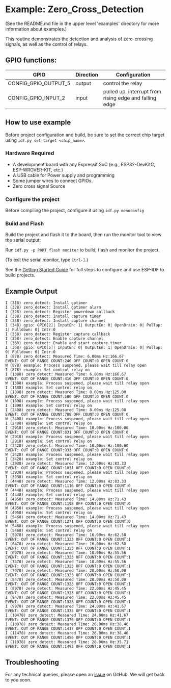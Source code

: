 # Example: Zero_Cross_Detection

(See the README.md file in the upper level 'examples' directory for more information about examples.)

This routine demonstrates the detection and analysis of zero-crossing signals, as well as the control of relays.

## GPIO functions:

| GPIO                         | Direction | Configuration                                          |
| ---------------------------- | --------- | ------------------------------------------------------ |
| CONFIG_GPIO_OUTPUT_5         | output    | control the relay                                      |
| CONFIG_GPIO_INPUT_2          | input     | pulled up, interrupt from rising edge and falling edge |

## How to use example

Before project configuration and build, be sure to set the correct chip target using `idf.py set-target <chip_name>`.

### Hardware Required

* A development board with any Espressif SoC (e.g., ESP32-DevKitC, ESP-WROVER-KIT, etc.)
* A USB cable for Power supply and programming
* Some jumper wires to connect GPIOs.
* Zero cross signal Source

### Configure the project

Before compiling the project, configure it using `idf.py menuconfig`

### Build and Flash

Build the project and flash it to the board, then run the monitor tool to view the serial output:

Run `idf.py -p PORT flash monitor` to build, flash and monitor the project.

(To exit the serial monitor, type ``Ctrl-]``.)

See the [Getting Started Guide](https://docs.espressif.com/projects/esp-idf/en/latest/get-started/index.html) for full steps to configure and use ESP-IDF to build projects.

## Example Output

```log
I (318) zero_detect: Install gptimer
I (328) zero_detect: Install gptimer alarm
I (328) zero_detect: Register powerdown callback
I (338) zero_detect: Install capture timer
I (338) zero_detect: Install capture channel
I (348) gpio: GPIO[2]| InputEn: 1| OutputEn: 0| OpenDrain: 0| Pullup: 1| Pulldown: 0| Intr:0 
I (358) zero_detect: Register capture callback
I (358) zero_detect: Enable capture channel
I (368) zero_detect: Enable and start capture timer
I (368) gpio: GPIO[5]| InputEn: 0| OutputEn: 1| OpenDrain: 0| Pullup: 0| Pulldown: 0| Intr:0 
I (878) zero_detect: Measured Time: 6.00ms Hz:166.67
EVENT: OUT OF RANGE COUNT:246 OFF COUNT:0 OPEN COUNT:0
W (878) example: Process suspened, please wait till relay open
I (878) example: Set control relay on
I (1388) zero_detect: Measured Time: 6.00ms Hz:166.67
EVENT: OUT OF RANGE COUNT:416 OFF COUNT:0 OPEN COUNT:0
W (1388) example: Process suspened, please wait till relay open
I (1388) example: Set control relay on
I (1898) zero_detect: Measured Time: 8.00ms Hz:125.00
EVENT: OUT OF RANGE COUNT:580 OFF COUNT:0 OPEN COUNT:0
W (1898) example: Process suspened, please wait till relay open
I (1898) example: Set control relay on
I (2408) zero_detect: Measured Time: 8.00ms Hz:125.00
EVENT: OUT OF RANGE COUNT:708 OFF COUNT:0 OPEN COUNT:0
W (2408) example: Process suspened, please wait till relay open
I (2408) example: Set control relay on
I (2918) zero_detect: Measured Time: 10.00ms Hz:100.00
EVENT: OUT OF RANGE COUNT:831 OFF COUNT:0 OPEN COUNT:0
W (2918) example: Process suspened, please wait till relay open
I (2918) example: Set control relay on
I (3428) zero_detect: Measured Time: 10.00ms Hz:100.00
EVENT: OUT OF RANGE COUNT:933 OFF COUNT:0 OPEN COUNT:0
W (3428) example: Process suspened, please wait till relay open
I (3428) example: Set control relay on
I (3938) zero_detect: Measured Time: 12.00ms Hz:83.33
EVENT: OUT OF RANGE COUNT:1031 OFF COUNT:0 OPEN COUNT:0
W (3938) example: Process suspened, please wait till relay open
I (3938) example: Set control relay on
I (4448) zero_detect: Measured Time: 12.00ms Hz:83.33
EVENT: OUT OF RANGE COUNT:1116 OFF COUNT:0 OPEN COUNT:0
W (4448) example: Process suspened, please wait till relay open
I (4448) example: Set control relay on
I (4958) zero_detect: Measured Time: 14.00ms Hz:71.43
EVENT: OUT OF RANGE COUNT:1198 OFF COUNT:0 OPEN COUNT:0
W (4958) example: Process suspened, please wait till relay open
I (4958) example: Set control relay on
I (5468) zero_detect: Measured Time: 14.00ms Hz:71.43
EVENT: OUT OF RANGE COUNT:1271 OFF COUNT:0 OPEN COUNT:0
W (5468) example: Process suspened, please wait till relay open
I (5468) example: Set control relay on
I (5978) zero_detect: Measured Time: 16.00ms Hz:62.50
EVENT: OUT OF RANGE COUNT:1323 OFF COUNT:0 OPEN COUNT:1
I (6478) zero_detect: Measured Time: 16.00ms Hz:62.50
EVENT: OUT OF RANGE COUNT:1323 OFF COUNT:0 OPEN COUNT:1
I (6978) zero_detect: Measured Time: 18.00ms Hz:55.56
EVENT: OUT OF RANGE COUNT:1323 OFF COUNT:0 OPEN COUNT:1
I (7478) zero_detect: Measured Time: 18.00ms Hz:55.56
EVENT: OUT OF RANGE COUNT:1323 OFF COUNT:0 OPEN COUNT:1
I (7978) zero_detect: Measured Time: 20.00ms Hz:50.00
EVENT: OUT OF RANGE COUNT:1323 OFF COUNT:0 OPEN COUNT:1
I (8478) zero_detect: Measured Time: 20.00ms Hz:50.00
EVENT: OUT OF RANGE COUNT:1323 OFF COUNT:0 OPEN COUNT:1
I (8978) zero_detect: Measured Time: 22.00ms Hz:45.45
EVENT: OUT OF RANGE COUNT:1323 OFF COUNT:0 OPEN COUNT:1
I (9478) zero_detect: Measured Time: 22.00ms Hz:45.45
EVENT: OUT OF RANGE COUNT:1323 OFF COUNT:0 OPEN COUNT:1
I (9978) zero_detect: Measured Time: 24.00ms Hz:41.67
EVENT: OUT OF RANGE COUNT:1335 OFF COUNT:0 OPEN COUNT:1
I (10478) zero_detect: Measured Time: 24.00ms Hz:41.67
EVENT: OUT OF RANGE COUNT:1376 OFF COUNT:0 OPEN COUNT:1
I (10978) zero_detect: Measured Time: 26.00ms Hz:38.46
EVENT: OUT OF RANGE COUNT:1417 OFF COUNT:0 OPEN COUNT:1
I (11478) zero_detect: Measured Time: 26.00ms Hz:38.46
EVENT: OUT OF RANGE COUNT:1456 OFF COUNT:0 OPEN COUNT:1
I (11978) zero_detect: Measured Time: 28.00ms Hz:35.71
EVENT: OUT OF RANGE COUNT:1493 OFF COUNT:0 OPEN COUNT:1
```

## Troubleshooting

For any technical queries, please open an [issue](https://github.com/espressif/esp-iot-solution/issues) on GitHub. We will get back to you soon.

